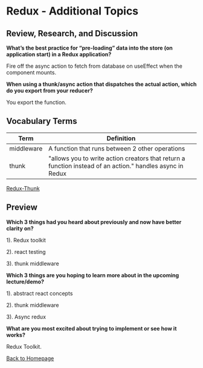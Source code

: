 # Redux - Additional Topics

## Review, Research, and Discussion

**What’s the best practice for “pre-loading” data into the store (on application start) in a Redux application?**

Fire off the async action to fetch from database on useEffect when the component mounts. 

**When using a thunk/async action that dispatches the actual action, which do you export from your reducer?**

You export the function.

## Vocabulary Terms

| Term      | Definition |
| ----------- | ----------- |
| middleware |  A function that runs between 2 other operations |
| thunk    |  "allows you to write action creators that return a function instead of an action." handles async in Redux |

[Redux-Thunk](https://github.com/reduxjs/redux-thunk)

## Preview

**Which 3 things had you heard about previously and now have better clarity on?**

1). Redux toolkit

2). react testing

3). thunk middleware

**Which 3 things are you hoping to learn more about in the upcoming lecture/demo?**

1). abstract react concepts

2). thunk middleware

3). Async redux 

**What are you most excited about trying to implement or see how it works?**

Redux Toolkit.  


[Back to Homepage](../README.md)